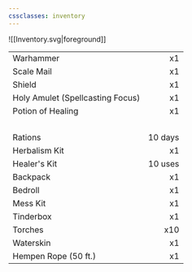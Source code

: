 ```yaml
---
cssclasses: inventory
---
```

![[Inventory.svg|foreground]]

|                                  |         |
| -------------------------------- | -------:|
| Warhammer                        |      x1 |
| Scale Mail                       |      x1 |
| Shield                           |      x1 |
| Holy Amulet (Spellcasting Focus) |      x1 |
| Potion of Healing                |      x1 | 
| &nbsp;                           |         |
| Rations                          | 10 days |
| Herbalism Kit                    |      x1 |
| Healer's Kit                     | 10 uses |
| Backpack                         |      x1 |
| Bedroll                          |      x1 |
| Mess Kit                         |      x1 |
| Tinderbox                        |      x1 |
| Torches                          |     x10 |
| Waterskin                        |      x1 |
| Hempen Rope (50 ft.)             |      x1 |
